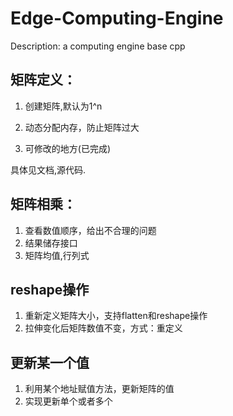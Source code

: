 # Edge-Computing-Engine

Description: a computing engine base cpp

## 矩阵定义：

1. 创建矩阵,默认为1^n

2. 动态分配内存，防止矩阵过大

3. 可修改的地方(已完成)

具体见文档,源代码.

## 矩阵相乘：

1. 查看数值顺序，给出不合理的问题
2. 结果储存接口
3. 矩阵均值,行列式

## reshape操作

1. 重新定义矩阵大小，支持flatten和reshape操作
2. 拉伸变化后矩阵数值不变，方式：重定义

## 更新某一个值

1. 利用某个地址赋值方法，更新矩阵的值
2. 实现更新单个或者多个
